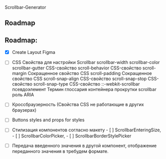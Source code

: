 Scrollbar-Generator

## Roadmap

## Roadmap:
- [x] Create Layout Figma
- [ ] CSS Свойства для настройки Scrollbar 
    scrollbar-width
    scrollbar-color
    scrollbar-gutter CSS-свойство
    scroll-behavior CSS-свойство
    scroll-margin Сокращенное свойство CSS
    scroll-padding Сокращенное свойство CSS
    scroll-snap-align CSS-свойство
    scroll-snap-stop CSS-свойство
    scroll-snap-type CSS-свойство
    ::-webkit-scrollbar псевдоэлемент
    Термин глоссария контейнера прокрутки
    scrollbar роль ARIA
- [ ] Кроссбраузерность (Свойства CSS не работающие в других браузерах)
- [ ] Buttons styles and props for styles

- [ ] Стилизация компонентов согласно макету
        - [ ] ScrollbarEnteringSize, 
        - [ ] ScrollbarColorPicker, 
        - [ ] ScrollbarBorderStylePicker 
     
- [ ] Передача введенного значения в другой компонент, отображение переданного значения в требудем формате.
